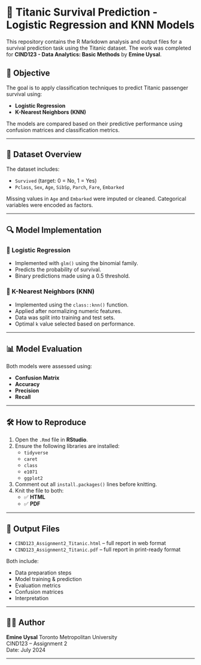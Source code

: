 # 🚢 Titanic Survival Prediction - Logistic Regression and KNN Models

This repository contains the R Markdown analysis and output files for a survival prediction task using the Titanic dataset. The work was completed for **CIND123 - Data Analytics: Basic Methods** by **Emine Uysal**.

## 📘 Objective

The goal is to apply classification techniques to predict Titanic passenger survival using:
- **Logistic Regression**
- **K-Nearest Neighbors (KNN)**

The models are compared based on their predictive performance using confusion matrices and classification metrics.

---

## 📂 Dataset Overview

The dataset includes:
- `Survived` (target: 0 = No, 1 = Yes)
- `Pclass`, `Sex`, `Age`, `SibSp`, `Parch`, `Fare`, `Embarked`

Missing values in `Age` and `Embarked` were imputed or cleaned. Categorical variables were encoded as factors.

---

## 🔍 Model Implementation

### 🔹 Logistic Regression
- Implemented with `glm()` using the binomial family.
- Predicts the probability of survival.
- Binary predictions made using a 0.5 threshold.

### 🔹 K-Nearest Neighbors (KNN)
- Implemented using the `class::knn()` function.
- Applied after normalizing numeric features.
- Data was split into training and test sets.
- Optimal `k` value selected based on performance.

---

## 📊 Model Evaluation

Both models were assessed using:
- **Confusion Matrix**
- **Accuracy**
- **Precision**
- **Recall**

---

## 🛠 How to Reproduce

1. Open the `.Rmd` file in **RStudio**.
2. Ensure the following libraries are installed:
   - `tidyverse`
   - `caret`
   - `class`
   - `e1071`
   - `ggplot2`
3. Comment out all `install.packages()` lines before knitting.
4. Knit the file to both:
   - ✅ **HTML**
   - ✅ **PDF**

---

## 📄 Output Files

- `CIND123_Assignment2_Titanic.html` – full report in web format  
- `CIND123_Assignment2_Titanic.pdf` – full report in print-ready format

Both include:
- Data preparation steps
- Model training & prediction
- Evaluation metrics
- Confusion matrices
- Interpretation

---

## 👩‍💻 Author

**Emine Uysal**
Toronto Metropolitan University  
CIND123 – Assignment 2  
Date: July 2024

---





